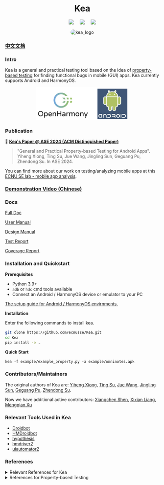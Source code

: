 <div align="center">
<h1>Kea</h1>

 <a href='LICENSE'><img src='https://img.shields.io/badge/License-MIT-orange'></a> &nbsp;&nbsp;&nbsp;
 <a><img src='https://img.shields.io/badge/python-3.9, 3.10, 3.11, 3.12, 3.13-blue'></a> &nbsp;&nbsp;&nbsp;
 <a href='https://kea-technic-docs.readthedocs.io/en/latest/part-theory/introduction.html'><img src='https://img.shields.io/badge/doc-1.0.0-blue'></a>
</div>

<div align="center">
    <img src="kea/resources/kea_log(1).png" alt="kea_logo" style="border-radius: 18px"/>
</div>


### [中文文档](README_CN.md)

### Intro 

Kea is a general and practical testing tool based on the idea of [property-based testing](https://en.wikipedia.org/wiki/Software_testing#Property_testing) for finding functional bugs in mobile (GUI) apps.
Kea currently supports Android and HarmonyOS.


<p align="center">
  <img src="kea/resources/kea-platforms.jpg" width="300"/>
</p>

### Publication 

📘 **[Kea's Paper @ ASE 2024 (ACM Distinguished Paper)](https://xyiheng.github.io//files/Property_Based_Testing_for_Android_Apps.pdf)**

> "General and Practical Property-based Testing for Android Apps". 
> Yiheng Xiong, Ting Su, Jue Wang, Jingling Sun, Geguang Pu, Zhendong Su.
> In ASE 2024. 

You can find more about our work on testing/analyzing mobile apps at this [ECNU SE lab - mobile app analysis](https://mobile-app-analysis.github.io).


### [Demonstration Video (Chinese)](https://www.bilibili.com/video/BV1QPkoYREgh/?share_source=copy_web)

### Docs

[Full Doc](https://kea-docs.readthedocs.io/en/latest/part-theory/introduction.html)

[User Manual](https://kea-docs.readthedocs.io/en/latest/part-keaUserManuel/envirnment_setup.html)

[Design Manual](https://kea-docs.readthedocs.io/en/latest/part-designDocument/intro.html)

[Test Report](https://kea-docs.readthedocs.io/en/latest/part-experiment/exp.html)

[Coverage Report](https://ecnusse.github.io/Kea/)


### Installation and Quickstart

**Prerequisites**

- Python 3.9+
- `adb` or `hdc` cmd tools available
- Connect an Android / HarmonyOS device or emulator to your PC

[The setup guide for Android / HarmonyOS envirnments.](https://kea-technic-docs.readthedocs.io/en/latest/part-keaUserManuel/envirnment_setup.html)

**Installation**

Enter the following commands to install kea.

```bash
git clone https://github.com/ecnusse/Kea.git
cd Kea
pip install -e .
```

**Quick Start**

```
kea -f example/example_property.py -a example/omninotes.apk
```

### Contributors/Maintainers

The original authors of Kea are:
[Yiheng Xiong](https://xyiheng.github.io/), 
[Ting Su](http://tingsu.github.io/),
[Jue Wang](https://cv.juewang.info/),
[Jingling Sun](https://jinglingsun.github.io/),
[Geguang Pu](),
[Zhendong Su](https://people.inf.ethz.ch/suz/).

Now we have additional active contributors:
[Xiangchen Shen](https://xiangchenshen.github.io/), 
[Xixian Liang](https://xixianliang.github.io/resume/),
[Mengqian Xu]()

### Relevant Tools Used in Kea

- [Droidbot](https://github.com/honeynet/droidbot)
- [HMDroidbot](https://github.com/ecnusse/HMDroidbot)
- [hypothesis](https://github.com/HypothesisWorks/hypothesis)
- [hmdriver2](https://github.com/codematrixer/hmdriver2)
- [uiautomator2](https://github.com/openatx/uiautomator2)


### References

<details>
  <summary>Relevant References for Kea</summary>

📘 An Empirical Study of Functional Bugs in Android Apps. ISSTA 2023. [pdf](https://dl.acm.org/doi/10.1145/3597926.3598138)

📘 Property-Based Testing for Validating User Privacy-Related Functionalities in Social Media Apps. FSE 2024. [pdf](https://dl.acm.org/doi/10.1145/3663529.3663863)

📘 Property-Based Fuzzing for Finding Data Manipulation Errors in Android Apps. ESEC/FSE 2023. [pdf](https://dl.acm.org/doi/10.1145/3611643.3616286)

📘 Characterizing and Finding System Setting-Related Defects in Android Apps. TSE 2023. [pdf](https://ieeexplore.ieee.org/document/10064083)

📘 Understanding and Finding System Setting-related Defects in Android Apps. ISSTA 2021. [pdf](https://dl.acm.org/doi/10.1145/3460319.3464806)

</details>

<details>
  <summary>References for Property-based Testing</summary>

📘 Property-Based Testing in Practice. ICSE 2024. [pdf](https://dl.acm.org/doi/10.1145/3597503.3639581)

📘 QuickCheck: a lightweight tool for random testing of Haskell programs. ICFP 2000. [pdf](https://dl.acm.org/doi/10.1145/357766.351266)

📘 Property-based testing: a new approach to testing for assurance. Software Engineering Notes 1997. [pdf](https://dl.acm.org/doi/pdf/10.1145/263244.263267)

</details>